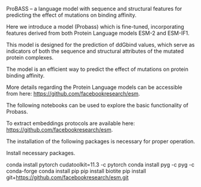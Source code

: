 ﻿ProBASS – a language model with sequence and structural features for predicting the effect of mutations on binding affinity.

Here we introduce a model (Probass) which is fine-tuned, incorporating features derived from both Protein Language models ESM-2 and ESM-IF1.

This model is designed for the prediction of ddGbind values, which serve as indicators of both the sequence and structural attributes of the mutated protein complexes.

The model is an efficient way to predict the effect of mutations on protein binding affinity. 

More details regarding the Protein Language models can be accessible from here: https://github.com/facebookresearch/esm.

The following notebooks can be used to explore the basic functionality of Probass.

To extract embeddings protocols are available here: https://github.com/facebookresearch/esm.

The installation of the following packages is necessary for proper operation. 


Install necessary packages.

conda install pytorch cudatoolkit=11.3 -c pytorch
conda install pyg -c pyg -c conda-forge
conda install pip
pip install biotite
pip install git+https://github.com/facebookresearch/esm.git

